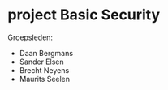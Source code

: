# project Basic Security
Groepsleden:
- Daan Bergmans
- Sander Elsen
- Brecht Neyens
- Maurits Seelen

